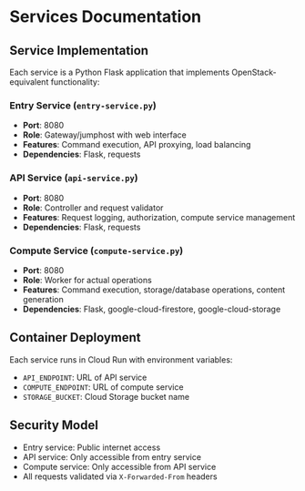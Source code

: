 # Services Documentation

## Service Implementation

Each service is a Python Flask application that implements OpenStack-equivalent functionality:

### Entry Service (`entry-service.py`)
- **Port**: 8080
- **Role**: Gateway/jumphost with web interface
- **Features**: Command execution, API proxying, load balancing
- **Dependencies**: Flask, requests

### API Service (`api-service.py`)  
- **Port**: 8080
- **Role**: Controller and request validator
- **Features**: Request logging, authorization, compute service management
- **Dependencies**: Flask, requests

### Compute Service (`compute-service.py`)
- **Port**: 8080  
- **Role**: Worker for actual operations
- **Features**: Command execution, storage/database operations, content generation
- **Dependencies**: Flask, google-cloud-firestore, google-cloud-storage

## Container Deployment

Each service runs in Cloud Run with environment variables:
- `API_ENDPOINT`: URL of API service
- `COMPUTE_ENDPOINT`: URL of compute service  
- `STORAGE_BUCKET`: Cloud Storage bucket name

## Security Model

- Entry service: Public internet access
- API service: Only accessible from entry service
- Compute service: Only accessible from API service
- All requests validated via `X-Forwarded-From` headers
